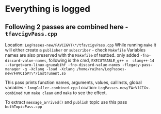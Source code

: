 # Everything is logged
## Following 2 passes are combined here - `tfavcigvPass.cpp`

Location:
	```
	LogPasses-new/FAVCIGVT\*/tfavcigvPass.cpp
	```
	While running `make` it will either create a `publisher` or `subscriber` - check `Makefile`
	Variables names are also preserved with the `Makefile` of testbed. only added `-fno-discard-value-names`, following is the cmd,
	```
	EXECUTEABLE_g++ =  clang++-14 --target=arm-linux-gnueabihf -fno-discard-value-names -flegacy-pass-manager -g -Xclang -load -Xclang /home/raihan/LogPasses-new/FAVCIGVT\*/instrument.so
	```
					

This pass prints function names, arguments, values, callInsts, global variables - `longCaller-combined.cpp`
	Location: 
	```
	LogPasses-new/FArVlCIGv-combined
	```
	run `make clean` and `make` to see the effect.
	
To extract `message_arrived()` and `publish` topic use this pass `bothTopicPass.cpp` 
